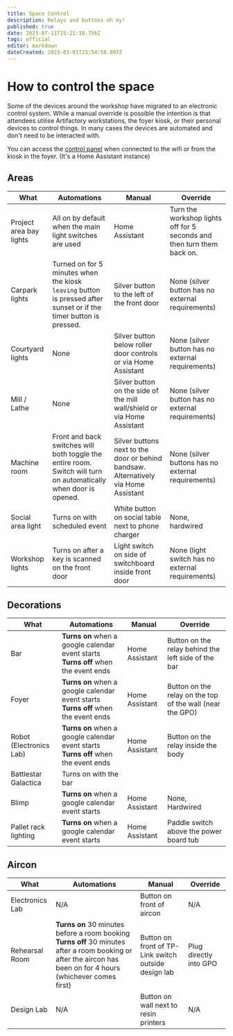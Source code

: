```yaml
---
title: Space Control
description: Relays and buttons oh my!
published: true
date: 2023-07-11T15:21:10.756Z
tags: official
editor: markdown
dateCreated: 2023-03-01T15:54:50.097Z
---
```


# How to control the space

Some of the devices around the workshop have migrated to an electronic control system. While a manual override is possible the intention is that attendees utilise Artifactory workstations, the foyer kiosk, or their personal devices to control things. In many cases the devices are automated and don't need to be interacted with.

You can access the [control panel](https://control.artifactory.org.au) when connected to the wifi or from the kiosk in the foyer. (It's a Home Assistant instance)

## Areas

| What                    | Automations | Manual | Override |
|-------------------------|-------------|--------|----------|
| Project area bay lights | All on by default when the main light switches are used | Home Assistant | Turn the workshop lights off for 5 seconds and then turn them back on. |
| Carpark lights | Turned on for 5 minutes when the kiosk `leaving` button is pressed after sunset or if the timer button is pressed. | Silver button to the left of the front door | None (silver button has no external requirements) |
| Courtyard lights | None | Silver button below roller door controls or via Home Assistant | None (silver button has no external requirements) |
| Mill / Lathe | None | Silver button on the side of the mill wall/shield or via Home Assistant | None (silver button has no external requirements) |
| Machine room | Front and back switches will both toggle the entire room. Switch will turn on automatically when door is opened. | Silver buttons next to the door or behind bandsaw. Alternatively via Home Assistant | None (silver buttons has no external requirements) |
| Social area light | Turns on with scheduled event | White button on social table next to phone charger | None, hardwired |
| Workshop lights | Turns on after a key is scanned on the front door | Light switch on side of switchboard inside front door | None (light switch has no external requirements)

## Decorations

| What                    | Automations | Manual | Override |
|-------------------------|-------------|--------|----------|
| Bar                     | **Turns on** when a google calendar event starts<br>**Turns off** when the event ends | Home Assistant | Button on the relay behind the left side of the bar |
| Foyer                   | **Turns on** when a google calendar event starts<br>**Turns off** when the event ends | Home Assistant | Button on the relay on the top of the wall (near the GPO) |
| Robot (Electronics Lab) | **Turns on** when a google calendar event starts<br>**Turns off** when the event ends | Home Assistant | Button on the relay inside the body |
| Battlestar Galactica    | Turns on with the bar | | |
| Blimp                   | **Turns on** when a google calendar event starts | Home Assistant | None, Hardwired |
| Pallet rack lighting | **Turns on** when a google calendar event starts | Home Assistant | Paddle switch above the power board tub |

## Aircon

| What                    | Automations | Manual | Override |
|-------------------------|-------------|--------|----------|
| Electronics Lab | N/A | Button on front of aircon | N/A |
| Rehearsal Room  | **Turns on** 30 minutes before a room booking<br>**Turns off** 30 minutes after a room booking or after the aircon has been on for 4 hours (whichever comes first) | Button on front of TP-Link switch outside design lab | Plug directly into GPO |
| Design Lab      | N/A | Button on wall next to resin printers | N/A |